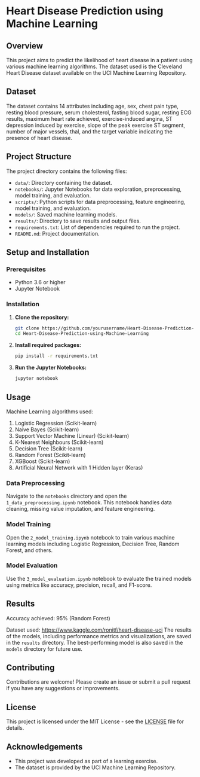 # Heart Disease Prediction using Machine Learning

## Overview
This project aims to predict the likelihood of heart disease in a patient using various machine learning algorithms. The dataset used is the Cleveland Heart Disease dataset available on the UCI Machine Learning Repository.

## Dataset
The dataset contains 14 attributes including age, sex, chest pain type, resting blood pressure, serum cholesterol, fasting blood sugar, resting ECG results, maximum heart rate achieved, exercise-induced angina, ST depression induced by exercise, slope of the peak exercise ST segment, number of major vessels, thal, and the target variable indicating the presence of heart disease.

## Project Structure
The project directory contains the following files:

- `data/`: Directory containing the dataset.
- `notebooks/`: Jupyter Notebooks for data exploration, preprocessing, model training, and evaluation.
- `scripts/`: Python scripts for data preprocessing, feature engineering, model training, and evaluation.
- `models/`: Saved machine learning models.
- `results/`: Directory to save results and output files.
- `requirements.txt`: List of dependencies required to run the project.
- `README.md`: Project documentation.

## Setup and Installation

### Prerequisites
- Python 3.6 or higher
- Jupyter Notebook

### Installation

1. **Clone the repository:**
    ```sh
    git clone https://github.com/yourusername/Heart-Disease-Prediction-using-Machine-Learning.git
    cd Heart-Disease-Prediction-using-Machine-Learning
    ```

2. **Install required packages:**
    ```sh
    pip install -r requirements.txt
    ```

3. **Run the Jupyter Notebooks:**
    ```sh
    jupyter notebook
    ```

## Usage
Machine Learning algorithms used:

1. Logistic Regression (Scikit-learn)
2. Naive Bayes (Scikit-learn)
3. Support Vector Machine (Linear) (Scikit-learn)
4. K-Nearest Neighbours (Scikit-learn)
5. Decision Tree (Scikit-learn)
6. Random Forest (Scikit-learn)
7. XGBoost (Scikit-learn)
8. Artificial Neural Network with 1 Hidden layer (Keras)

### Data Preprocessing
Navigate to the `notebooks` directory and open the `1_data_preprocessing.ipynb` notebook. This notebook handles data cleaning, missing value imputation, and feature engineering.

### Model Training
Open the `2_model_training.ipynb` notebook to train various machine learning models including Logistic Regression, Decision Tree, Random Forest, and others.

### Model Evaluation
Use the `3_model_evaluation.ipynb` notebook to evaluate the trained models using metrics like accuracy, precision, recall, and F1-score.

## Results

Accuracy achieved: 95% (Random Forest)

Dataset used: https://www.kaggle.com/ronitf/heart-disease-uci
The results of the models, including performance metrics and visualizations, are saved in the `results` directory. The best-performing model is also saved in the `models` directory for future use.

## Contributing
Contributions are welcome! Please create an issue or submit a pull request if you have any suggestions or improvements.

## License
This project is licensed under the MIT License - see the [LICENSE](LICENSE) file for details.

## Acknowledgements
- This project was developed as part of a learning exercise.
- The dataset is provided by the UCI Machine Learning Repository.





